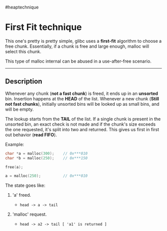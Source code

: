 #heaptechnique 

# First Fit technique

This one's pretty is pretty simple, glibc uses a **first-fit** algorithm to choose a free chunk.
Essentially, if a chunk is free and large enough, malloc will select this chunk. 

This type of malloc internal can be abused in a use-after-free scenario.

---

## Description

Whenever any chunk (**not a fast chunk**) is freed, it ends up in an **unsorted** bin. Insertion happens at the **HEAD** of the list. Whenever a new chunk (**Still not fast chunks**), initially unsorted bins will be looked up as small bins, and will be empty.

The lookup starts from the **TAIL** of the list. If a single chunk is present in the unsorted bin, an exact check is not made and if the chunk's size exceeds the one requested, it's split into two and returned. This gives us first in first out behavior (**read FIFO**).

Example:

```c
char *a = malloc(300);    // 0x***010
char *b = malloc(250);    // 0x***150

free(a);

a = malloc(250);          // 0x***010
```

The state goes like:

1. 'a' freed.
   - `head -> a -> tail`

1. 'malloc' request.
   - `head -> a2 -> tail [ 'a1' is returned ]`

